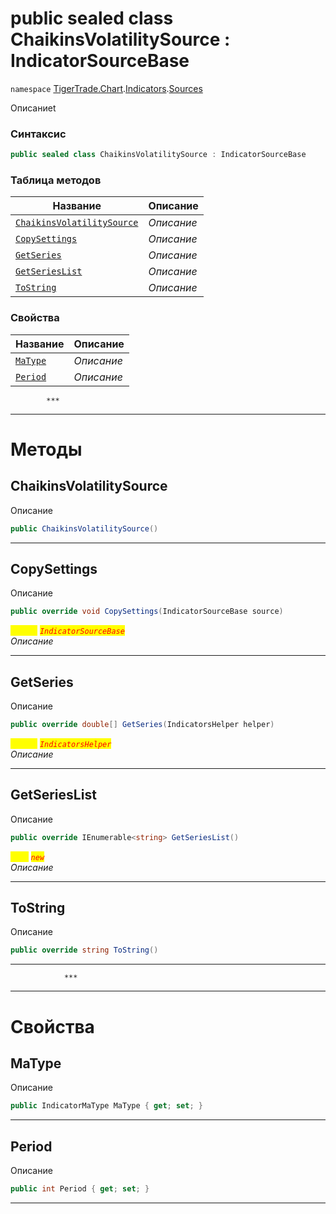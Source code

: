 
# public sealed class ChaikinsVolatilitySource : IndicatorSourceBase
`namespace` [TigerTrade.Chart](../../../TigerTrade.Chart.md).[Indicators](../../../TigerTrade.Chart/Indicators.md).[Sources](../../../TigerTrade.Chart/Indicators/Sources.md)



Описаниеt

### Синтаксис
```csharp
public sealed class ChaikinsVolatilitySource : IndicatorSourceBase
```


### Таблица методов
| Название | Описание |
| --- | --- |
| [`ChaikinsVolatilitySource`](./ChaikinsVolatilitySource.cs/Методы/ChaikinsVolatilitySource.md) | *Описание* |
| [`CopySettings`](./ChaikinsVolatilitySource.cs/Методы/CopySettings.md) | *Описание* |
| [`GetSeries`](./ChaikinsVolatilitySource.cs/Методы/GetSeries.md) | *Описание* |
| [`GetSeriesList`](./ChaikinsVolatilitySource.cs/Методы/GetSeriesList.md) | *Описание* |
| [`ToString`](./ChaikinsVolatilitySource.cs/Методы/ToString.md) | *Описание* |

### Свойства
| Название | Описание |
| --- | --- |
| [`MaType`](./ChaikinsVolatilitySource.cs/Свойства/MaType.md) | *Описание* |
| [`Period`](./ChaikinsVolatilitySource.cs/Свойства/Period.md) | *Описание* |




            ***
  ***
  # Методы

## ChaikinsVolatilitySource
Описание

```csharp
public ChaikinsVolatilitySource()
```

***                

## CopySettings
Описание

```csharp
public override void CopySettings(IndicatorSourceBase source)
```

<mark style="color:yellow;">`source`</mark> <mark style="color:red;">*`IndicatorSourceBase`*</mark>  
 *Описание*  


***                

## GetSeries
Описание

```csharp
public override double[] GetSeries(IndicatorsHelper helper)
```
<mark style="color:yellow;">`helper`</mark> <mark style="color:red;">*`IndicatorsHelper`*</mark>  
 *Описание*  


***                

## GetSeriesList
Описание

```csharp
public override IEnumerable<string> GetSeriesList()
```
<mark style="color:yellow;">`List`</mark> <mark style="color:red;">*`new`*</mark>  
 *Описание*  


***                

## ToString
Описание

```csharp
public override string ToString()
```

***                
                ***
  ***
  # Свойства

## MaType
Описание

```csharp
public IndicatorMaType MaType { get; set; }
```
***

## Period
Описание

```csharp
public int Period { get; set; }
```
***

